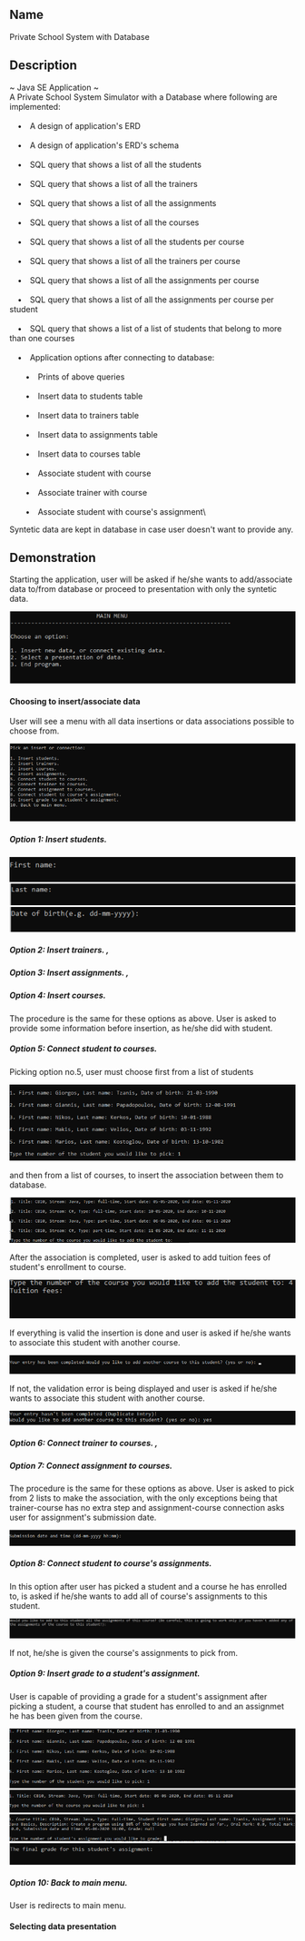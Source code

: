 
## Name

Private School System with Database

## Description

~ Java SE Application ~\
A Private School System Simulator with a Database where following are implemented:\
\
&emsp;&#8226;&emsp;A design of application's ERD\
\
&emsp;&#8226;&emsp;A design of application's ERD's schema\
\
&emsp;&#8226;&emsp;SQL query that shows a list of all the students\
\
&emsp;&#8226;&emsp;SQL query that shows a list of all the trainers\
\
&emsp;&#8226;&emsp;SQL query that shows a list of all the assignments\
\
&emsp;&#8226;&emsp;SQL query that shows a list of all the courses\
\
&emsp;&#8226;&emsp;SQL query that shows a list of all the students per course\
\
&emsp;&#8226;&emsp;SQL query that shows a list of all the trainers per course\
\
&emsp;&#8226;&emsp;SQL query that shows a list of all the assignments per course\
\
&emsp;&#8226;&emsp;SQL query that shows a list of all the assignments per course per student\
\
&emsp;&#8226;&emsp;SQL query that shows a list of a list of students that belong to more than one courses\
\
&emsp;&#8226;&emsp;Application options after connecting to database:\
\
&emsp;&emsp;&#8226;&emsp;Prints of above queries\
\
&emsp;&emsp;&#8226;&emsp;Insert data to students table\
\
&emsp;&emsp;&#8226;&emsp;Insert data to trainers table\
\
&emsp;&emsp;&#8226;&emsp;Insert data to assignments table\
\
&emsp;&emsp;&#8226;&emsp;Insert data to courses table\
\
&emsp;&emsp;&#8226;&emsp;Associate student with course\
\
&emsp;&emsp;&#8226;&emsp;Associate trainer with course\
\
&emsp;&emsp;&#8226;&emsp;Associate student with course's assignment\

Syntetic data are kept in database in case user doesn't want to provide any.

## Demonstration

Starting the application, user will be asked if he/she wants to add/associate data to/from database or proceed to presentation with only the syntetic data.

<img src="screenshots/main-menu.PNG" />

#### Choosing to insert/associate data

User will see a menu with all data insertions or data associations possible to choose from.

<img src="screenshots/insert-or-connect-data-menu.PNG" />

##### Option 1: Insert students.

<img src="screenshots/student-first-name.PNG" />

<img src="screenshots/student-last-name.PNG" />

<img src="screenshots/student-date-of-birth.PNG" />

##### Option 2: Insert trainers. ,
##### Option 3: Insert assignments. ,
##### Option 4: Insert courses.

The procedure is the same for these options as above. User is asked to provide some information before insertion, as he/she did with student.

##### Option 5: Connect student to courses.

Picking option no.5, user must choose first from a list of students

<img src="screenshots/connect-student-to-course-students-list.PNG" />

and then from a list of courses, to insert the association between them to database.

<img src="screenshots/connect-student-to-course-courses-list.PNG" />

After the association is completed, user is asked to add tuition fees of student's enrollment to course.

<img src="screenshots/tuition-fees.PNG" />

If everything is valid the insertion is done and user is asked if he/she wants to associate this student with another course.

<img src="screenshots/student-course-completion.PNG" />

If not, the validation error is being displayed and user is asked if he/she wants to associate this student with another course.

<img src="screenshots/student-course-validation.PNG" />

##### Option 6: Connect trainer to courses. ,
##### Option 7: Connect assignment to courses.

The procedure is the same for these options as above. User is asked to pick from 2 lists to make the association, with the only exceptions being that trainer-course has no extra step and assignment-course connection asks user for assignment's submission date.

<img src="screenshots/assignment-submission-date.PNG" />

##### Option 8: Connect student to course's assignments.

In this option after user has picked a student and a course he has enrolled to, is asked if he/she wants to add all of course's assignments to this student.

<img src="screenshots/add-student-to-all-assignments.PNG" />

If not, he/she is given the course's assignments to pick from.

##### Option 9: Insert grade to a student's assignment.

User is capable of providing a grade for a student's assignment after picking a student, a course that student has enrolled to and an assignmet he has been given from the course.

<img src="screenshots/pick-student-for-grade.PNG" />
<img src="screenshots/pick-course-for-grade.PNG" />
<img src="screenshots/pick-assignment-for-grade.PNG" />
<img src="screenshots/grade.PNG" />

##### Option 10: Back to main menu.

User is redirects to main menu.

#### Selecting data presentation


